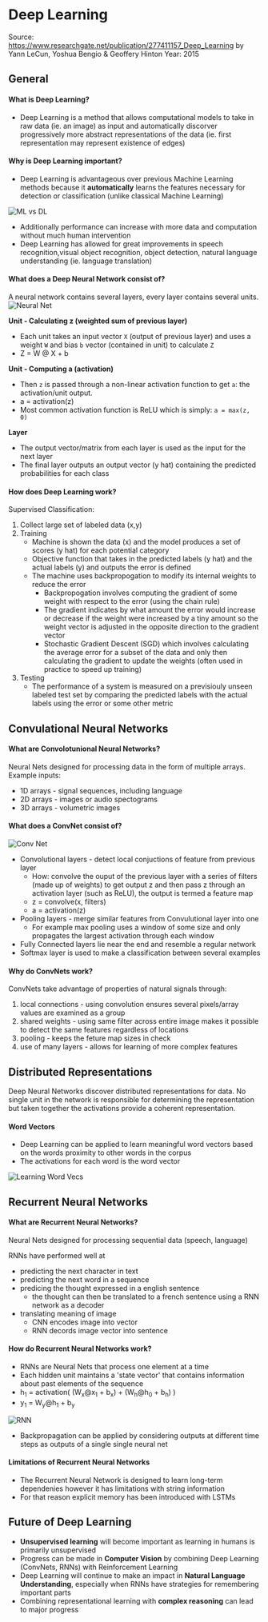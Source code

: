 # Deep Learning

Source: https://www.researchgate.net/publication/277411157_Deep_Learning
by Yann LeCun, Yoshua Bengio & Geoffery Hinton
Year: 2015

## General

#### What is Deep Learning?

-   Deep Learning is a method that allows computational models to take in raw data (ie. an image) as input and automatically discorver progressively more abstract representations of the data (ie. first representation may represent existence of edges)

#### Why is Deep Learning important?

-   Deep Learning is advantageous over previous Machine Learning methods because it **automatically** learns the features necessary for detection or classification (unlike classical Machine Learning)

![ML vs DL](MLvsDL.png)

-   Additionally performance can increase with more data and computation without much human intervention
-   Deep Learning has allowed for great improvements in speech recognition,visual object recognition, object detection, natural language understanding (ie. language translation)

#### What does a Deep Neural Network consist of?

A neural network contains several layers, every layer contains several units.
![Neural Net](NeuralNet.png)

**Unit - Calculating z (weighted sum of previous layer)**

-   Each unit takes an input vector `X` (output of previous layer) and uses a weight `W` and bias `b` vector (contained in unit) to calculate `Z`
-   Z = W @ X + b

**Unit - Computing a (activation)**

-   Then `z` is passed through a non-linear activation function to get `a`: the activation/unit output.
-   a = activation(z)
-   Most common activation function is ReLU which is simply: `a = max(z, 0)`

**Layer**

-   The output vector/matrix from each layer is used as the input for the next layer
-   The final layer outputs an output vector (y hat) containing the predicted probabilities for each class

#### How does Deep Learning work?

Supervised Classification:

1. Collect large set of labeled data (x,y)
2. Training
    - Machine is shown the data (x) and the model produces a set of scores (y hat) for each potential category
    - Objective function that takes in the predicted labels (y hat) and the actual labels (y) and outputs the error is defined
    - The machine uses backpropogation to modify its internal weights to reduce the error
        - Backpropogation involves computing the gradient of some weight with respect to the error (using the chain rule)
        - The gradient indicates by what amount the error would increase or decrease if the weight were increased by a tiny amount so the weight vector is adjusted in the opposite direction to the gradient vector
        - Stochastic Gradient Descent (SGD) which involves calculating the average error for a subset of the data and only then calculating the gradient to update the weights (often used in practice to speed up training)
3. Testing
    - The performance of a system is measured on a previsiouly unseen labeled test set by comparing the predicted labels with the actual labels using the error or some other metric


## Convulational Neural Networks

#### What are Convolotunional Neural Networks?

Neural Nets designed for processing data in the form of multiple arrays. Example inputs:

-   1D arrays - signal sequences, including language
-   2D arrays - images or audio spectograms
-   3D arrays - volumetric images

#### What does a ConvNet consist of?

![Conv Net](ConvNet.jpeg)

-   Convolutional layers - detect local conjuctions of feature from previous layer
    -   How: convolve the ouput of the previous layer with a series of filters (made up of weights) to get output z and then pass z through an activation layer (such as ReLU), the output is termed a feature map
    -   z = convolve(x, filters)
    -   a = activation(z)
-   Pooling layers - merge similar features from Convulutional layer into one
    -   For example max pooling uses a window of some size and only propagates the largest activation through each window
-   Fully Connected layers lie near the end and resemble a regular network
-   Softmax layer is used to make a classification between several examples

#### Why do ConvNets work?

ConvNets take advantage of properties of natural signals through:

1. local connections - using convolution ensures several pixels/array values are examined as a group
2. shared weights - using same filter across entire image makes it possible to detect the same features regardless of locations
3. pooling - keeps the feture map sizes in check
4. use of many layers - allows for learning of more complex features


## Distributed Representations

Deep Neural Networks discover distributed representations for data. No single unit in the network is responsible for determining the representation but taken together the activations provide a coherent representation.

#### Word Vectors

-   Deep Learning can be applied to learn meaningful word vectors based on the words proximity to other words in the corpus
-   The activations for each word is the word vector

![Learning Word Vecs](LearningWordVecs.png)


## Recurrent Neural Networks

#### What are Recurrent Neural Networks?

Neural Nets designed for processing sequential data (speech, language)

RNNs have performed well at

-   predicting the next character in text
-   predicting the next word in a sequence
-   predicing the thought expressed in a english sentence
    -   the thought can then be translated to a french sentence using a RNN network as a decoder
-   translating meaning of image
    -   CNN encodes image into vector
    -   RNN decords image vector into sentence

#### How do Recurrent Neural Networks work?

-   RNNs are Neural Nets that process one element at a time
-   Each hidden unit maintains a 'state vector' that contains information about past elements of the sequence
-   h<sub>1</sub> = activation( (W<sub>x</sub>@x<sub>1</sub> + b<sub>x</sub>) + (W<sub>h</sub>@h<sub>0</sub> + b<sub>h</sub>) )
-   y<sub>1</sub> = W<sub>y</sub>@h<sub>1</sub> + b<sub>y</sub>

![RNN](RNN.png)

-   Backpropagation can be applied by considering outputs at different time steps as outputs of a single single neural net

#### Limitations of Recurrent Neural Networks

-   The Recurrent Neural Network is designed to learn long-term dependenies however it has limitations with string information
-   For that reason explicit memory has been introduced with LSTMs


## Future of Deep Learning

-   **Unsupervised learning** will become important as learning in humans is primarily unsupervised
-   Progress can be made in **Computer Vision** by combining Deep Learning (ConvNets, RNNs) with Reinforcement Learning
-   Deep Learning will continue to make an impact in **Natural Language Understanding**, especially when RNNs have strategies for remembering important parts
-   Combining representational learning with **complex reasoning** can lead to major progress
